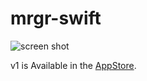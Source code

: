 # mrgr-swift
![screen shot](https://cloud.githubusercontent.com/assets/578572/16710269/6f16c0f4-45dd-11e6-8f52-8c20671ae9cd.png)

v1 is Available in the [AppStore](https://itunes.apple.com/us/app/mrgr/id1124573987).

